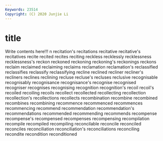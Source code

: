 ```yaml
---
Keywords: 23514
Copyright: (C) 2020 Junjie Li
---
```


# title

Write contents here!!!
n 
recitation's 
recitations 
recitative 
recitative's 
recitatives 
recite 
recited 
recites 
reciting
reckless 
recklessly 
recklessness 
recklessness's 
reckon 
reckoned 
reckoning 
reckoning's 
reckonings 
reckons
reclaim 
reclaimed 
reclaiming 
reclaims 
reclamation 
reclamation's 
reclassified 
reclassifies 
reclassify 
reclassifying
recline 
reclined 
recliner 
recliner's 
recliners 
reclines 
reclining 
recluse 
recluse's 
recluses
reclusive 
recognisable 
recognisably 
recognisance 
recognisance's 
recognise 
recognised 
recogniser 
recognises 
recognising
recognition 
recognition's 
recoil 
recoil's 
recoiled 
recoiling 
recoils 
recollect 
recollected 
recollecting
recollection 
recollection's 
recollections 
recollects 
recombination 
recombine 
recombined 
recombines 
recombining 
recommence
recommenced 
recommences 
recommencing 
recommend 
recommendation 
recommendation's 
recommendations 
recommended 
recommending 
recommends
recompense 
recompense's 
recompensed 
recompenses 
recompensing 
recompilation 
recompile 
recompiled 
recompiling 
reconcilable
reconcile 
reconciled 
reconciles 
reconciliation 
reconciliation's 
reconciliations 
reconciling 
recondite 
recondition 
reconditioned
